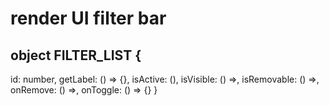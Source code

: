 # render UI filter bar
## object FILTER_LIST {
   id: number,
   getLabel: () => {},
   isActive: (),
   isVisible: () =>,
   isRemovable: () =>,
   onRemove: () =>,
   onToggle: () => {}
}